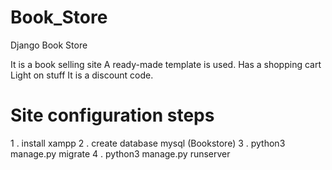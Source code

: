 # Book_Store
Django Book Store

It is a book selling site
A ready-made template is used.
Has a shopping cart
Light on stuff
It is a discount code.


# Site configuration steps

1 . install xampp
2 . create database mysql (Bookstore)
3 . python3 manage.py migrate
4 . python3 manage.py runserver
